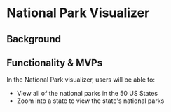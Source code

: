 # National Park Visualizer

## Background

## Functionality & MVPs

In the National Park visualizer, users will be able to:
- View all of the national parks in the 50 US States
- Zoom into a state to view the state's national parks
